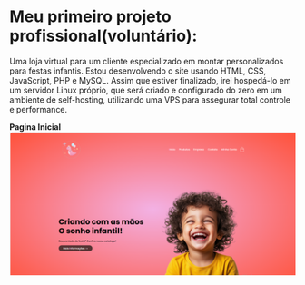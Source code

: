 # Meu primeiro projeto profissional(voluntário):
  Uma loja virtual para um cliente especializado em montar personalizados para festas infantis. Estou desenvolvendo o site usando HTML, CSS, JavaScript, PHP e MySQL. Assim que estiver finalizado, irei hospedá-lo em um servidor Linux próprio, que será criado e configurado do zero em um ambiente de self-hosting, utilizando uma VPS para assegurar total controle e performance.  

**Pagina Inicial**
<img src="assets/img/index 1.png">
